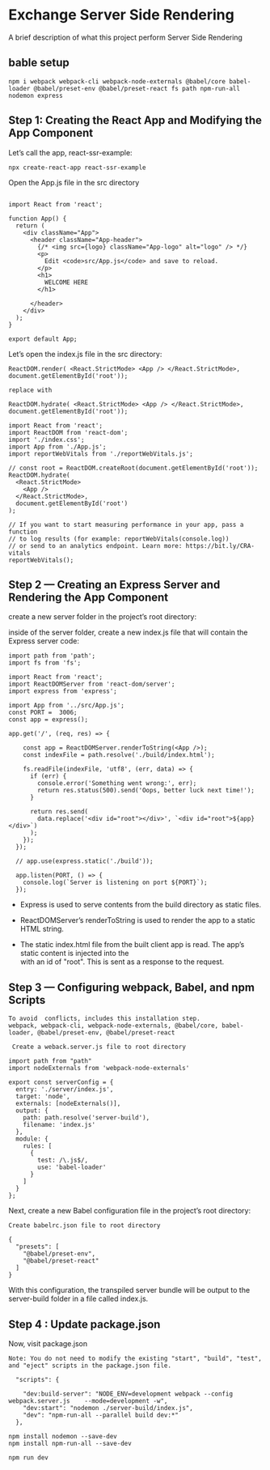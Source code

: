 
# Exchange Server Side Rendering

A brief description of what this project perform Server Side Rendering


## bable setup


```npm i webpack webpack-cli webpack-node-externals @babel/core babel-loader @babel/preset-env @babel/preset-react fs path npm-run-all nodemon express ```
## Step 1: Creating the React App and Modifying the App Component

Let’s call the app, react-ssr-example:

```npx create-react-app react-ssr-example```

Open the App.js file in the src directory

```

import React from 'react';

function App() {
  return (
    <div className="App">
      <header className="App-header">
        {/* <img src={logo} className="App-logo" alt="logo" /> */}
        <p>
          Edit <code>src/App.js</code> and save to reload.
        </p>      
        <h1>       
          WELCOME HERE
        </h1>
    
      </header>
    </div>
  );
}

export default App;

```

Let’s open the index.js file in the src directory:


```
ReactDOM.render( <React.StrictMode> <App /> </React.StrictMode>, document.getElementById('root'));

replace with 
 
ReactDOM.hydrate( <React.StrictMode> <App /> </React.StrictMode>, document.getElementById('root'));
 ```


```
import React from 'react';
import ReactDOM from 'react-dom';
import './index.css';
import App from './App.js';
import reportWebVitals from './reportWebVitals.js';

// const root = ReactDOM.createRoot(document.getElementById('root'));
ReactDOM.hydrate(
  <React.StrictMode>
    <App />
  </React.StrictMode>,
  document.getElementById('root')
);

// If you want to start measuring performance in your app, pass a function
// to log results (for example: reportWebVitals(console.log))
// or send to an analytics endpoint. Learn more: https://bit.ly/CRA-vitals
reportWebVitals();

```

## Step 2 — Creating an Express Server and Rendering the App Component

create a new server folder in the project’s root directory:

inside of the server folder, create a new index.js file that will contain the Express server code:


```
import path from 'path';
import fs from 'fs';

import React from 'react';
import ReactDOMServer from 'react-dom/server';
import express from 'express';

import App from '../src/App.js';
const PORT =  3006;
const app = express();

app.get('/', (req, res) => {

    const app = ReactDOMServer.renderToString(<App />);
    const indexFile = path.resolve('./build/index.html');
  
    fs.readFile(indexFile, 'utf8', (err, data) => {
      if (err) {
        console.error('Something went wrong:', err);
        return res.status(500).send('Oops, better luck next time!');
      }
  
      return res.send(
        data.replace('<div id="root"></div>', `<div id="root">${app}</div>`)
      );
    });
  });
  
  // app.use(express.static('./build'));
  
  app.listen(PORT, () => {
    console.log(`Server is listening on port ${PORT}`);
  });
```

-  Express is used to serve contents from the build directory as static files.
* ReactDOMServer’s renderToString is used to render the app to a static HTML string.
+ The static index.html file from the built client app is read. The app’s static content is injected into the <div> with an id of "root". This is sent as a response to the request.
## Step 3 — Configuring webpack, Babel, and npm Scripts

```
To avoid  conflicts, includes this installation step.
webpack, webpack-cli, webpack-node-externals, @babel/core, babel-loader, @babel/preset-env, @babel/preset-react
```


` Create a weback.server.js file to root directory`

```
import path from "path"
import nodeExternals from 'webpack-node-externals'

export const serverConfig = {
  entry: './server/index.js',
  target: 'node',
  externals: [nodeExternals()],
  output: {
    path: path.resolve('server-build'),
    filename: 'index.js'
  },
  module: {
    rules: [
      {
        test: /\.js$/,
        use: 'babel-loader'
      }
    ]
  }
};
```

Next, create a new Babel configuration file in the project’s root directory:

`Create babelrc.json file to root directory`
```
{
  "presets": [
    "@babel/preset-env",
    "@babel/preset-react"
  ]
}
```

With this configuration, the transpiled server bundle will be output to the server-build folder in a file called index.js.
## Step 4 : Update package.json

Now, visit package.json

```
Note: You do not need to modify the existing "start", "build", "test", and "eject" scripts in the package.json file.
```

```
  "scripts": {
    
    "dev:build-server": "NODE_ENV=development webpack --config webpack.server.js    --mode=development -w",
    "dev:start": "nodemon ./server-build/index.js",
    "dev": "npm-run-all --parallel build dev:*"
  },
```
```
npm install nodemon --save-dev
npm install npm-run-all --save-dev
```

```
npm run dev
```

